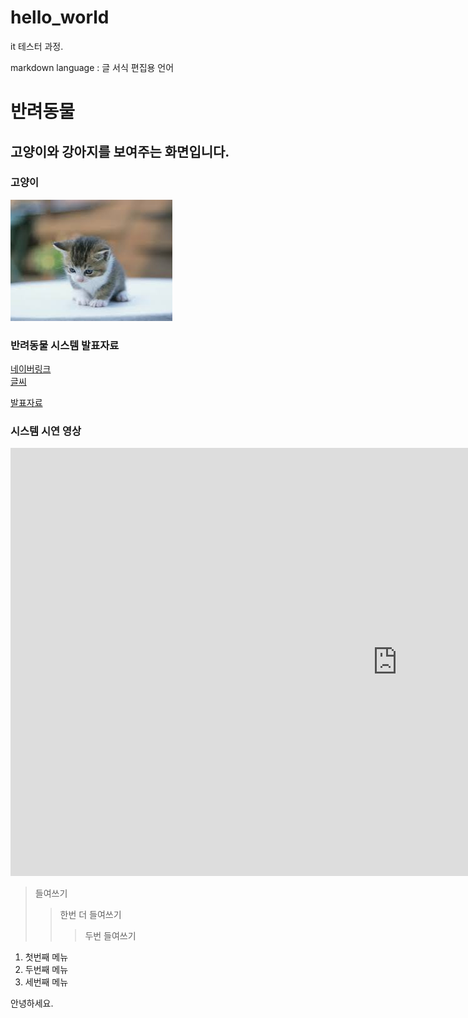 # hello_world
it 테스터 과정.

markdown language : 글 서식 편집용 언어

# 반려동물
## 고양이와 강아지를 보여주는 화면입니다.

### 고양이
<img src="cat.jpg"/>

### 반려동물 시스템 발표자료
[네이버링크](https://www.naver.com)<br>
[글씨](파일)

[발표자료](/project,pptx)<br>

### 시스템 시연 영상

<iframe width="1238" height="685" src="https://www.youtube.com/embed/G0MNXtmXVcY" title="[최신가요 실시간 인기차트] 2025년 10월 18일 3주차, 멜론차트 X, 차트둥이 공식채널, 노래모음 KPOP 플레이리스트 종합차트" frameborder="0" allow="accelerometer; autoplay; clipboard-write; encrypted-media; gyroscope; picture-in-picture; web-share" referrerpolicy="strict-origin-when-cross-origin" allowfullscreen></iframe><br>


> 들여쓰기
> > 한번 더 들여쓰기
> > > 두번 들여쓰기

1. 첫번째 메뉴
2. 두번째 메뉴
3. 세번째 메뉴


안녕하세요.
